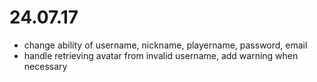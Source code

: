 # 24.07.17

- change ability of username, nickname, playername, password, email
- handle retrieving avatar from invalid username, add warning when necessary
